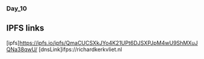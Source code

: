 ### Day_10

## IPFS links

[ipfs]https://ipfs.io/ipfs/QmaCUCSXkJYo4K21UPt6DJSXPJpM4wU9ShMXuJQNa38qwU/
[dnsLink]ifps://richardkerkvliet.nl
